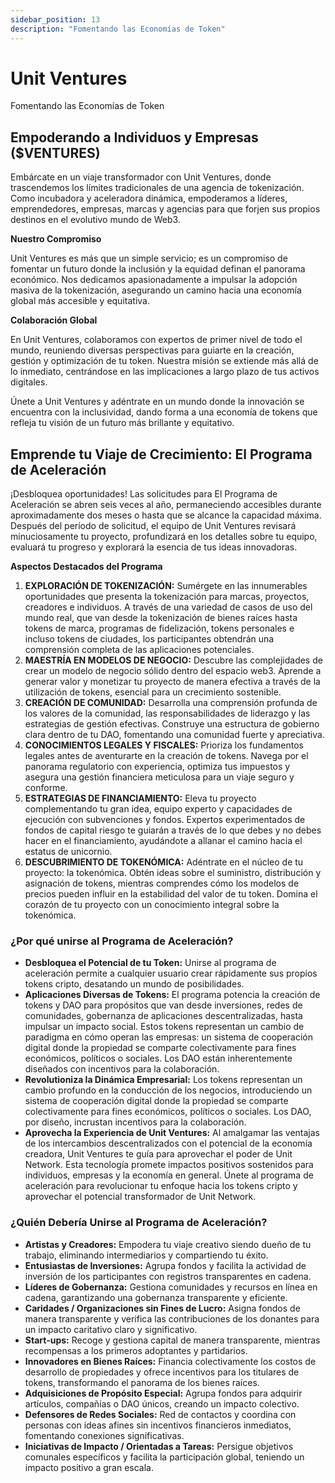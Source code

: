 ```yaml
---
sidebar_position: 13
description: "Fomentando las Economías de Token"
---
```


# Unit Ventures

Fomentando las Economías de Token

## Empoderando a Individuos y Empresas ($VENTURES)

Embárcate en un viaje transformador con Unit Ventures, donde trascendemos los límites tradicionales de una agencia de tokenización. Como incubadora y aceleradora dinámica, empoderamos a líderes, emprendedores, empresas, marcas y agencias para que forjen sus propios destinos en el evolutivo mundo de Web3.

**Nuestro Compromiso**

Unit Ventures es más que un simple servicio; es un compromiso de fomentar un futuro donde la inclusión y la equidad definan el panorama económico. Nos dedicamos apasionadamente a impulsar la adopción masiva de la tokenización, asegurando un camino hacia una economía global más accesible y equitativa.

**Colaboración Global**

En Unit Ventures, colaboramos con expertos de primer nivel de todo el mundo, reuniendo diversas perspectivas para guiarte en la creación, gestión y optimización de tu token. Nuestra misión se extiende más allá de lo inmediato, centrándose en las implicaciones a largo plazo de tus activos digitales.

Únete a Unit Ventures y adéntrate en un mundo donde la innovación se encuentra con la inclusividad, dando forma a una economía de tokens que refleja tu visión de un futuro más brillante y equitativo.

## Emprende tu Viaje de Crecimiento: El Programa de Aceleración

¡Desbloquea oportunidades! Las solicitudes para El Programa de Aceleración se abren seis veces al año, permaneciendo accesibles durante aproximadamente dos meses o hasta que se alcance la capacidad máxima. Después del período de solicitud, el equipo de Unit Ventures revisará minuciosamente tu proyecto, profundizará en los detalles sobre tu equipo, evaluará tu progreso y explorará la esencia de tus ideas innovadoras.

**Aspectos Destacados del Programa**

1. **EXPLORACIÓN DE TOKENIZACIÓN:** Sumérgete en las innumerables oportunidades que presenta la tokenización para marcas, proyectos, creadores e individuos. A través de una variedad de casos de uso del mundo real, que van desde la tokenización de bienes raíces hasta tokens de marca, programas de fidelización, tokens personales e incluso tokens de ciudades, los participantes obtendrán una comprensión completa de las aplicaciones potenciales.
2. **MAESTRÍA EN MODELOS DE NEGOCIO:** Descubre las complejidades de crear un modelo de negocio sólido dentro del espacio web3. Aprende a generar valor y monetizar tu proyecto de manera efectiva a través de la utilización de tokens, esencial para un crecimiento sostenible.
3. **CREACIÓN DE COMUNIDAD:** Desarrolla una comprensión profunda de los valores de la comunidad, las responsabilidades de liderazgo y las estrategias de gestión efectivas. Construye una estructura de gobierno clara dentro de tu DAO, fomentando una comunidad fuerte y apreciativa.
4. **CONOCIMIENTOS LEGALES Y FISCALES:** Prioriza los fundamentos legales antes de aventurarte en la creación de tokens. Navega por el panorama regulatorio con experiencia, optimiza tus impuestos y asegura una gestión financiera meticulosa para un viaje seguro y conforme.
5. **ESTRATEGIAS DE FINANCIAMIENTO:** Eleva tu proyecto complementando tu gran idea, equipo experto y capacidades de ejecución con subvenciones y fondos. Expertos experimentados de fondos de capital riesgo te guiarán a través de lo que debes y no debes hacer en el financiamiento, ayudándote a allanar el camino hacia el estatus de unicornio.
6. **DESCUBRIMIENTO DE TOKENÓMICA:** Adéntrate en el núcleo de tu proyecto: la tokenómica. Obtén ideas sobre el suministro, distribución y asignación de tokens, mientras comprendes cómo los modelos de precios pueden influir en la estabilidad del valor de tu token. Domina el corazón de tu proyecto con un conocimiento integral sobre la tokenómica.

### ¿Por qué unirse al Programa de Aceleración?

- **Desbloquea el Potencial de tu Token:** Unirse al programa de aceleración permite a cualquier usuario crear rápidamente sus propios tokens cripto, desatando un mundo de posibilidades.
- **Aplicaciones Diversas de Tokens:** El programa potencia la creación de tokens y DAO para propósitos que van desde inversiones, redes de comunidades, gobernanza de aplicaciones descentralizadas, hasta impulsar un impacto social. Estos tokens representan un cambio de paradigma en cómo operan las empresas: un sistema de cooperación digital donde la propiedad se comparte colectivamente para fines económicos, políticos o sociales. Los DAO están inherentemente diseñados con incentivos para la colaboración.
- **Revolutioniza la Dinámica Empresarial:** Los tokens representan un cambio profundo en la conducción de los negocios, introduciendo un sistema de cooperación digital donde la propiedad se comparte colectivamente para fines económicos, políticos o sociales. Los DAO, por diseño, incrustan incentivos para la colaboración.
- **Aprovecha la Experiencia de Unit Ventures:** Al amalgamar las ventajas de los intercambios descentralizados con el potencial de la economía creadora, Unit Ventures te guía para aprovechar el poder de Unit Network. Esta tecnología promete impactos positivos sostenidos para individuos, empresas y la economía en general. Únete al programa de aceleración para revolucionar tu enfoque hacia los tokens cripto y aprovechar el potencial transformador de Unit Network.

### ¿Quién Debería Unirse al Programa de Aceleración?

- **Artistas y Creadores:** Empodera tu viaje creativo siendo dueño de tu trabajo, eliminando intermediarios y compartiendo tu éxito.
- **Entusiastas de Inversiones:** Agrupa fondos y facilita la actividad de inversión de los participantes con registros transparentes en cadena.
- **Líderes de Gobernanza:** Gestiona comunidades y recursos en línea en cadena, garantizando una gobernanza transparente y eficiente.
- **Caridades / Organizaciones sin Fines de Lucro:** Asigna fondos de manera transparente y verifica las contribuciones de los donantes para un impacto caritativo claro y significativo.
- **Start-ups:** Recoge y gestiona capital de manera transparente, mientras recompensas a los primeros adoptantes y partidarios.
- **Innovadores en Bienes Raíces:** Financia colectivamente los costos de desarrollo de propiedades y ofrece incentivos para los titulares de tokens, transformando el panorama de los bienes raíces.
- **Adquisiciones de Propósito Especial:** Agrupa fondos para adquirir artículos, compañías o DAO únicos, creando un impacto colectivo.
- **Defensores de Redes Sociales:** Red de contactos y coordina con personas con ideas afines sin incentivos financieros inmediatos, fomentando conexiones significativas.
- **Iniciativas de Impacto / Orientadas a Tareas:** Persigue objetivos comunales específicos y facilita la participación global, teniendo un impacto positivo a gran escala.

